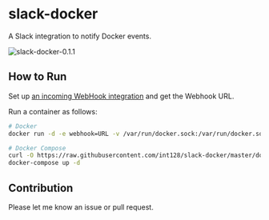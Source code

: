 # slack-docker

A Slack integration to notify Docker events.

![slack-docker-0.1.1](https://cloud.githubusercontent.com/assets/321266/4773935/0141e0e8-5ba8-11e4-8b35-601e898c58be.png)

## How to Run

Set up [an incoming WebHook integration](https://my.slack.com/services/new/incoming-webhook) and get the Webhook URL.

Run a container as follows:

```sh
# Docker
docker run -d -e webhook=URL -v /var/run/docker.sock:/var/run/docker.sock int128/slack-docker

# Docker Compose
curl -O https://raw.githubusercontent.com/int128/slack-docker/master/docker-compose.yml
docker-compose up -d
```


## Contribution

Please let me know an issue or pull request.
